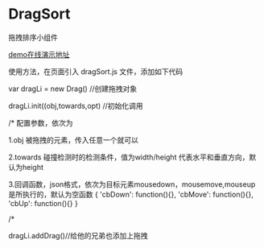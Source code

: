 ﻿# DragSort

拖拽排序小组件

[demo在线演示地址](http://yujieyu7.github.io/drag/)

使用方法，在页面引入 dragSort.js 文件，添加如下代码

var dragLi = new Drag() //创建拖拽对象

dragLi.init((obj,towards,opt) //初始化调用

/*
配置参数，依次为

1.obj 被拖拽的元素，传入任意一个就可以

2.towards 碰撞检测时的检测条件，值为width/height 代表水平和垂直方向，默认为height

3.回调函数，json格式，依次为目标元素mousedown，mousemove,mouseup是所执行的，默认为空函数
{
	'cbDown': function(){},
	'cbMove': function(){},
	'cbUp': function(){}
}

/*

dragLi.addDrag()//给他的兄弟也添加上拖拽
